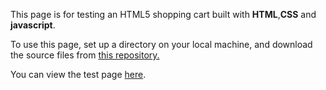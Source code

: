 This page is for testing an HTML5 shopping cart built with <strong>HTML</strong>,<strong>CSS</strong> and <strong>javascript</strong>.

To use this page, set up a directory on your local machine, and download the source files from <a href=https://github.com/elborracho420/shopping-cart title="Source Files"> this repository.</a>


You can view the test page <a href=https://elborracho420.github.io/shopping-cart title="Shopping Cart"> here</a>.
